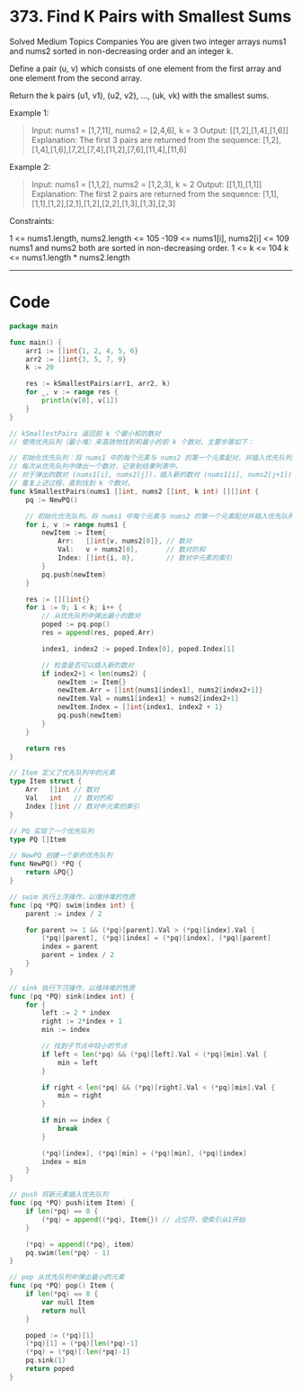 # 373. Find K Pairs with Smallest Sums
Solved
Medium
Topics
Companies
You are given two integer arrays nums1 and nums2 sorted in non-decreasing order and an integer k.

Define a pair (u, v) which consists of one element from the first array and one element from the second array.

Return the k pairs (u1, v1), (u2, v2), ..., (uk, vk) with the smallest sums.

Example 1:
> Input: nums1 = [1,7,11], nums2 = [2,4,6], k = 3
Output: [[1,2],[1,4],[1,6]]
Explanation: The first 3 pairs are returned from the sequence: [1,2],[1,4],[1,6],[7,2],[7,4],[11,2],[7,6],[11,4],[11,6]

Example 2:
> Input: nums1 = [1,1,2], nums2 = [1,2,3], k = 2
Output: [[1,1],[1,1]]
Explanation: The first 2 pairs are returned from the sequence: [1,1],[1,1],[1,2],[2,1],[1,2],[2,2],[1,3],[1,3],[2,3]
 

Constraints:

1 <= nums1.length, nums2.length <= 105
-109 <= nums1[i], nums2[i] <= 109
nums1 and nums2 both are sorted in non-decreasing order.
1 <= k <= 104
k <= nums1.length * nums2.length

---

# Code
```go
package main

func main() {
	arr1 := []int{1, 2, 4, 5, 6}
	arr2 := []int{3, 5, 7, 9}
	k := 20

	res := kSmallestPairs(arr1, arr2, k)
	for _, v := range res {
		println(v[0], v[1])
	}
}

// kSmallestPairs 返回前 k 个最小和的数对
// 使用优先队列（最小堆）来高效地找到和最小的前 k 个数对。主要步骤如下：

// 初始化优先队列：将 nums1 中的每个元素与 nums2 的第一个元素配对，并插入优先队列。初始时的优先队列包含 len(nums1) 个元素。
// 每次从优先队列中弹出一个数对，记录到结果列表中。
// 对于弹出的数对 (nums1[i], nums2[j])，插入新的数对 (nums1[i], nums2[j+1]) 到优先队列。
// 重复上述过程，直到找到 k 个数对。
func kSmallestPairs(nums1 []int, nums2 []int, k int) [][]int {
	pq := NewPQ()

	// 初始化优先队列，将 nums1 中每个元素与 nums2 的第一个元素配对并插入优先队列
	for i, v := range nums1 {
		newItem := Item{
			Arr:   []int{v, nums2[0]}, // 数对
			Val:   v + nums2[0],       // 数对的和
			Index: []int{i, 0},        // 数对中元素的索引
		}
		pq.push(newItem)
	}

	res := [][]int{}
	for i := 0; i < k; i++ {
		// 从优先队列中弹出最小的数对
		poped := pq.pop()
		res = append(res, poped.Arr)

		index1, index2 := poped.Index[0], poped.Index[1]

		// 检查是否可以插入新的数对
		if index2+1 < len(nums2) {
			newItem := Item{}
			newItem.Arr = []int{nums1[index1], nums2[index2+1]}
			newItem.Val = nums1[index1] + nums2[index2+1]
			newItem.Index = []int{index1, index2 + 1}
			pq.push(newItem)
		}
	}

	return res
}

// Item 定义了优先队列中的元素
type Item struct {
	Arr   []int // 数对
	Val   int   // 数对的和
	Index []int // 数对中元素的索引
}

// PQ 实现了一个优先队列
type PQ []Item

// NewPQ 创建一个新的优先队列
func NewPQ() *PQ {
	return &PQ{}
}

// swim 执行上浮操作，以维持堆的性质
func (pq *PQ) swim(index int) {
	parent := index / 2

	for parent >= 1 && (*pq)[parent].Val > (*pq)[index].Val {
		(*pq)[parent], (*pq)[index] = (*pq)[index], (*pq)[parent]
		index = parent
		parent = index / 2
	}
}

// sink 执行下沉操作，以维持堆的性质
func (pq *PQ) sink(index int) {
	for {
		left := 2 * index
		right := 2*index + 1
		min := index

		// 找到子节点中较小的节点
		if left < len(*pq) && (*pq)[left].Val < (*pq)[min].Val {
			min = left
		}

		if right < len(*pq) && (*pq)[right].Val < (*pq)[min].Val {
			min = right
		}

		if min == index {
			break
		}

		(*pq)[index], (*pq)[min] = (*pq)[min], (*pq)[index]
		index = min
	}
}

// push 将新元素插入优先队列
func (pq *PQ) push(item Item) {
	if len(*pq) == 0 {
		(*pq) = append((*pq), Item{}) // 占位符，使索引从1开始
	}

	(*pq) = append((*pq), item)
	pq.swim(len(*pq) - 1)
}

// pop 从优先队列中弹出最小的元素
func (pq *PQ) pop() Item {
	if len(*pq) == 0 {
		var null Item
		return null
	}

	poped := (*pq)[1]
	(*pq)[1] = (*pq)[len(*pq)-1]
	(*pq) = (*pq)[:len(*pq)-1]
	pq.sink(1)
	return poped
}
```